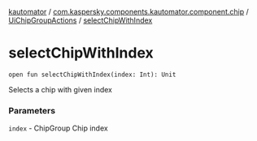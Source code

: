 [kautomator](../../index.md) / [com.kaspersky.components.kautomator.component.chip](../index.md) / [UiChipGroupActions](index.md) / [selectChipWithIndex](./select-chip-with-index.md)

# selectChipWithIndex

`open fun selectChipWithIndex(index: Int): Unit`

Selects a chip with given index

### Parameters

`index` - ChipGroup Chip index